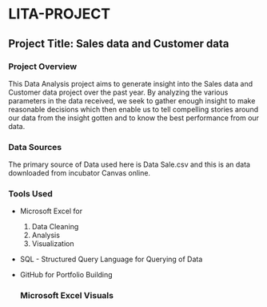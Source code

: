 # LITA-PROJECT

## Project Title: Sales data and Customer data

### Project Overview

This Data Analysis project aims to generate insight into the Sales data and Customer data project over the past year. By analyzing the various parameters in the data received, we seek to gather enough insight to make reasonable decisions which then enable us to tell compelling stories around our data from the insight gotten and to know the best performance from our data.

### Data Sources

The primary source of Data used here is Data Sale.csv and this is an data downloaded from incubator Canvas online.

### Tools Used

- Microsoft Excel for
    1. Data Cleaning
    2. Analysis
    3. Visualization
- SQL - Structured Query Language for Querying of Data
- GitHub for Portfolio Building

  ### Microsoft Excel Visuals
  
